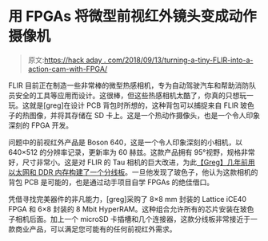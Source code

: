 # 用 FPGAs 将微型前视红外镜头变成动作摄像机

> 原文:[https://hack aday . com/2018/09/13/turning-a-tiny-FLIR-into-a-action-cam-with-FPGA/](https://hackaday.com/2018/09/13/turning-a-tiny-flir-into-an-action-cam-with-fpgas/)

FLIR 目前正在制造一些非常棒的微型热感相机，专为自动驾驶汽车和帮助消防队员安全的工具等应用而设计。这很棒，但这些热感相机太酷了，你真的只想玩一玩。这就是[greg]在设计 PCB 背包时所想的，这种背包可以捕捉来自 FLIR 玻色子的热图像，并将其存储在 SD 卡上。这是一个热动作摄像头，也是一个令人印象深刻的 FPGA 开发。

问题中的前视红外产品是 Boson 640，这是一个令人印象深刻的小相机，以 640×512 的分辨率记录，更新率为 60 赫兹。这款产品拥有 95°视野，规格非常好，尺寸非常小。这是对 FLIR 的 Tau 相机的巨大改进，为此[【Greg】几年前用以太网和 DDR 内存构建了一个分线板](https://hackaday.io/project/160928/log/152588-project-goals-and-motivation-and-background)。一旦他发现了玻色子，他认为这款相机的背包 PCB 是可能的，也是通过动手项目自学 FPGAs 的绝佳借口。

凭借寻找完美器件的非凡能力，[greg]采购了 8×8 mm 封装的 Lattice iCE40 FPGA 和 6×8 封装的 8 Mbit HyperRAM。这种组合允许所有的芯片安装在玻色子相机后面。加上一个 microSD 卡插槽和几个连接器，这款分线板非常接近于一款商业产品，可以满足您可能有的任何前视红外需求。